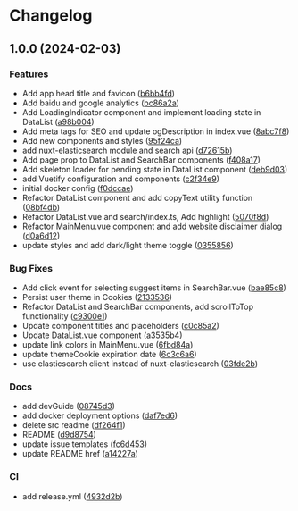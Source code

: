 # Changelog

## 1.0.0 (2024-02-03)


### Features

* Add app head title and favicon ([b6bb4fd](https://github.com/Justin3go/SearchSearchGo/commit/b6bb4fd50b15d2ff446d135829a8a8339221b55f))
* Add baidu and google analytics ([bc86a2a](https://github.com/Justin3go/SearchSearchGo/commit/bc86a2a9b3e88cf4762b1ea8163f8bcbcc5612f4))
* Add LoadingIndicator component and implement loading state in DataList ([a98b004](https://github.com/Justin3go/SearchSearchGo/commit/a98b004140a3740a04e6960748b52f8bf3a43f4b))
* Add meta tags for SEO and update ogDescription in index.vue ([8abc7f8](https://github.com/Justin3go/SearchSearchGo/commit/8abc7f8206a706887065f1feb785bc4baa8443fe))
* Add new components and styles ([95f24ca](https://github.com/Justin3go/SearchSearchGo/commit/95f24cae1c29def926b599020c3dd991ab48e86a))
* add nuxt-elasticsearch module and search api ([d72615b](https://github.com/Justin3go/SearchSearchGo/commit/d72615be382a3bf4e86f7f796a2b1bae77f3385b))
* Add page prop to DataList and SearchBar components ([f408a17](https://github.com/Justin3go/SearchSearchGo/commit/f408a178876eab36e2e6aa01401aa5e7534b6559))
* Add skeleton loader for pending state in DataList component ([deb9d03](https://github.com/Justin3go/SearchSearchGo/commit/deb9d0346375b65f6bc68bbee2eb5e057d718e2f))
* add Vuetify configuration and components ([c2f34e9](https://github.com/Justin3go/SearchSearchGo/commit/c2f34e98444675f0f5a87c40398ca474f47078ed))
* initial docker config ([f0dccae](https://github.com/Justin3go/SearchSearchGo/commit/f0dccaefcc507a3a084e669125ed6c62a4e674f9))
* Refactor DataList component and add copyText utility function ([08bf4db](https://github.com/Justin3go/SearchSearchGo/commit/08bf4db3b1b36bccf0953f137316ccd9400f8b93))
* Refactor DataList.vue and search/index.ts, Add highlight ([5070f8d](https://github.com/Justin3go/SearchSearchGo/commit/5070f8dff2224b367a84019ecd3d7be52d4632ab))
* Refactor MainMenu.vue component and add website disclaimer dialog ([d0a6d12](https://github.com/Justin3go/SearchSearchGo/commit/d0a6d1269e82ee8b781c532c36f939d629e4dcac))
* update styles and add dark/light theme toggle ([0355856](https://github.com/Justin3go/SearchSearchGo/commit/03558569ca09fd1e2cd0ae3fd3ea1322b3f5938b))


### Bug Fixes

* Add click event for selecting suggest items in SearchBar.vue ([bae85c8](https://github.com/Justin3go/SearchSearchGo/commit/bae85c829018ce769ec65c28d145c7b3b0030428))
* Persist user theme in Cookies ([2133536](https://github.com/Justin3go/SearchSearchGo/commit/2133536bb1c9ddd8626f2351fd2507d658f05d20))
* Refactor DataList and SearchBar components, add scrollToTop functionality ([c9300e1](https://github.com/Justin3go/SearchSearchGo/commit/c9300e1fb992819b0634ead6ef8a19b64f1c7e74))
* Update component titles and placeholders ([c0c85a2](https://github.com/Justin3go/SearchSearchGo/commit/c0c85a2ef1a485bab4054c62c5258e8f9d0ad05d))
* Update DataList.vue component ([a3535b4](https://github.com/Justin3go/SearchSearchGo/commit/a3535b4c53cedbaa44636a78e849f282b5f2fc8a))
* update link colors in MainMenu.vue ([6fbd84a](https://github.com/Justin3go/SearchSearchGo/commit/6fbd84ab8f74ef9764233076757fd8a7c00edec1))
* update themeCookie expiration date ([6c3c6a6](https://github.com/Justin3go/SearchSearchGo/commit/6c3c6a6d54573c531cd23cf65f34d2f52a342f5e))
* use elasticsearch client instead of nuxt-elasticsearch ([03fde2b](https://github.com/Justin3go/SearchSearchGo/commit/03fde2be2b34257d4a75a18cb12e20974e87467a))


### Docs

* add devGuide ([08745d3](https://github.com/Justin3go/SearchSearchGo/commit/08745d3304e35632d785905a901d9847dff14643))
* add docker deployment options ([daf7ed6](https://github.com/Justin3go/SearchSearchGo/commit/daf7ed6e19bd3eb00a0533af7d4bdc7ea0049c47))
* delete src readme ([df264f1](https://github.com/Justin3go/SearchSearchGo/commit/df264f17d08821372b8393562814cb4090680ebe))
* README ([d9d8754](https://github.com/Justin3go/SearchSearchGo/commit/d9d8754594eb955c2809286100b24653a14dfc0d))
* update issue templates ([fc6d453](https://github.com/Justin3go/SearchSearchGo/commit/fc6d45326c3ecee751b5728a7ae41517c937adbc))
* update README href ([a14227a](https://github.com/Justin3go/SearchSearchGo/commit/a14227a70486acfcfc921c3a57f900f4e7ef3af6))


### CI

* add release.yml ([4932d2b](https://github.com/Justin3go/SearchSearchGo/commit/4932d2bdf865bcf096957698093da7f021aa9dc6))
